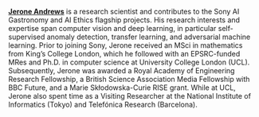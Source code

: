 **[Jerone Andrews](https://ai.sony/people/Jerone-Andrews/)** is a research scientist and contributes to the Sony AI Gastronomy and AI Ethics flagship projects. His research interests and expertise span computer vision and deep learning, in particular self-supervised anomaly detection, transfer learning, and adversarial machine learning. Prior to joining Sony, Jerone received an MSci in mathematics from King’s College London, which he followed with an EPSRC-funded MRes and Ph.D. in computer science at University College London (UCL). Subsequently, Jerone was awarded a Royal Academy of Engineering Research Fellowship, a British Science Association Media Fellowship with BBC Future, and a Marie Skłodowska-Curie RISE grant. While at UCL, Jerone also spent time as a Visiting Researcher at the National Institute of Informatics (Tokyo) and Telefónica Research (Barcelona).
